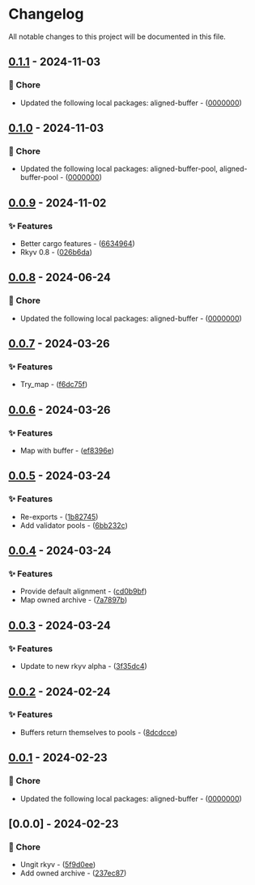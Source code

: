 # Changelog

All notable changes to this project will be documented in this file.

## [0.1.1](https://github.com/YoloDev/rstml-component/compare/0.1.0..0.1.1) - 2024-11-03

### 🔨 Chore

- Updated the following local packages: aligned-buffer - ([0000000](https://github.com/YoloDev/rstml-component/commit/0000000))

## [0.1.0](https://github.com/YoloDev/rstml-component/compare/0.0.9..0.1.0) - 2024-11-03

### 🔨 Chore

- Updated the following local packages: aligned-buffer-pool, aligned-buffer-pool - ([0000000](https://github.com/YoloDev/rstml-component/commit/0000000))

## [0.0.9](https://github.com/YoloDev/rstml-component/compare/0.0.8..0.0.9) - 2024-11-02

### ✨ Features

- Better cargo features - ([6634964](https://github.com/YoloDev/rstml-component/commit/6634964fa06e64af8011ce4c72c8d3e929b7a8a0))
- Rkyv 0.8 - ([026b6da](https://github.com/YoloDev/rstml-component/commit/026b6da2b34a666c8ee9e07d360af5632a37c3fa))

## [0.0.8](https://github.com/YoloDev/rstml-component/compare/0.0.7..0.0.8) - 2024-06-24

### 🔨 Chore

- Updated the following local packages: aligned-buffer - ([0000000](https://github.com/YoloDev/rstml-component/commit/0000000))

## [0.0.7](https://github.com/YoloDev/rstml-component/compare/0.0.6..0.0.7) - 2024-03-26

### ✨ Features

- Try_map - ([f6dc75f](https://github.com/YoloDev/rstml-component/commit/f6dc75f88015525931e05e209751a6b10d994b02))

## [0.0.6](https://github.com/YoloDev/rstml-component/compare/0.0.5..0.0.6) - 2024-03-26

### ✨ Features

- Map with buffer - ([ef8396e](https://github.com/YoloDev/rstml-component/commit/ef8396e9100491545788b3f1896dc19df9b6500c))

## [0.0.5](https://github.com/YoloDev/rstml-component/compare/0.0.4..0.0.5) - 2024-03-24

### ✨ Features

- Re-exports - ([1b82745](https://github.com/YoloDev/rstml-component/commit/1b82745f9f1ee02d23477b297633ea752303564e))
- Add validator pools - ([6bb232c](https://github.com/YoloDev/rstml-component/commit/6bb232c351f2a3f4e19fd607d20eee461c75195c))

## [0.0.4](https://github.com/YoloDev/rstml-component/compare/0.0.3..0.0.4) - 2024-03-24

### ✨ Features

- Provide default alignment - ([cd0b9bf](https://github.com/YoloDev/rstml-component/commit/cd0b9bfe0ef2778759e273633747984d5ec36399))
- Map owned archive - ([7a7897b](https://github.com/YoloDev/rstml-component/commit/7a7897b5ce22e3999a5d9c116895921388faa30d))

## [0.0.3](https://github.com/YoloDev/rstml-component/compare/0.0.2..0.0.3) - 2024-03-24

### ✨ Features

- Update to new rkyv alpha - ([3f35dc4](https://github.com/YoloDev/rstml-component/commit/3f35dc4bf062dbd33e32666495ae0fa167ba76ce))

## [0.0.2](https://github.com/YoloDev/rstml-component/compare/0.0.1..0.0.2) - 2024-02-24

### ✨ Features

- Buffers return themselves to pools - ([8dcdcce](https://github.com/YoloDev/rstml-component/commit/8dcdcce7c42fa2c1153b29c5b039a412a21a1273))

## [0.0.1](https://github.com/YoloDev/rstml-component/compare/0.0.0..0.0.1) - 2024-02-23

### 🔨 Chore

- Updated the following local packages: aligned-buffer - ([0000000](https://github.com/YoloDev/rstml-component/commit/0000000))

## [0.0.0] - 2024-02-23

### 🔨 Chore

- Ungit rkyv - ([5f9d0ee](https://github.com/YoloDev/rstml-component/commit/5f9d0eefab191d2be3f16106d9987bb21a3f3f89))
- Add owned archive - ([237ec87](https://github.com/YoloDev/rstml-component/commit/237ec8798cafb89e84a00528db25d33db92848cb))

